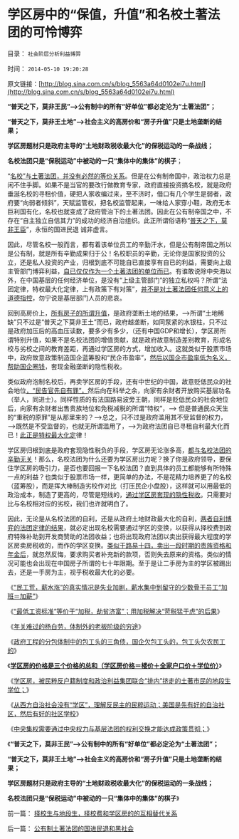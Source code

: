 # 学区房中的“保值，升值”和名校土著法团的可怜博弈

目录： `社会阶层分析利益博羿` 

时间： `2014-05-10 19:20:28` 

原文链接：[http://blog.sina.com.cn/s/blog_5563a64d0102ei7u.html](http://blog.sina.com.cn/s/blog_5563a64d0102ei7u.html)

**“普天之下，莫非王民”——>公有制中的所有“好单位”都必定沦为“土著法团”；**

**“普天之下，莫非王土地”——>社会主义的高房价和“房子升值”只是土地垄断的结果；**

**学区房题材只是政府主导的“土地财政税收最大化”的保税运动的一条战线；**

**名校法团只是“保税运动”中被动的一只“集体中的集体”的棋子**；

“[名校”与土著法团，并没有必然的等价关系](../../../2014/5/9/公有制土著法团的国进民退和黑社会.md)。但是在公有制帝国中，政治权力总是闲不住手脚。如果不是当官的要改行做教育专家，政府直接投资搞名校，就是政府垂涎名校的寻租价值，硬把人家收编过来，至不济时，借口有几个学生是弱者，政府要“向弱者倾斜”，天赋监管权，把名校监管起来，一味给人家穿小鞋，政府无本巨利国有化，名校也就变成了政府管治下的土著法团。因此在公有制帝国之中，不存在“自主独立自信其力”的成功的经济自治组织。此正所谓俗语称“[普天之下，莫非王臣](../../../2013/1/3/政府监管社会，就是国家主义.md)”，永恒的国进民退
诚非虚言。

因此，尽管名校一般而言，都有着该单位员工的辛勤汗水，但是公有制帝国之所以是公有制，就是所有辛勤成果归于公！名校职员的辛勤，无论你是国家投资的公立，还是私人投资的产业，归根到底不可能自已直接享有自已的利益，需要向上级主管部门博弈利益，[自已仅仅作为一个土著法团的单位而已](../../../2011/6/3/工团主义的特权最大化.md)。有谁敢说除中央海以外，在中国基层的任何经济单位，是没有“上级主管部门”的独立私权吗？所谓“法团定律，特权最大化定律，上有政策下有对策”，[并不是对土著法团任何意义上的道德指控](../../../2011/11/21/寡头型民主增强了黄宗羲效应.md)，勿宁说是基层部门人员的悲哀。

回到高房价上，[所有房子的所谓升值](../../../2013/2/25/限购是救炒房客！不要把自已炒成咸鱼！.md)，是政府垄断土地的结果，——>所谓“土地稀缺”只不过是“普天之下莫非王土”而已，政府越垄断，如同泵紧的水银柱，只不过是政府加压后的高血压读数，要多少有多少，（还有中国GDP和增长），学区房所谓特别升值，如果不是名校法团的增值贡献，就是政府故意制造差别教育，形成名校与劣校之间的教育差距，再通过学区房的方式，增加收入。这就类似于股票市场中，政府故意政策制造国企蓝筹股和“民企市盈率”，[然后以国企市盈率低为名义，帮助国企圈钱](../../../2013/6/20/只有行政垄断的机构化，指数期货才能清一色做空；.md)，套现金融垄断的隐性税收。

类似政府泡制名校后，再卖学区房的手段，还有中世纪的中国，故意贬低民众的社会地位[，“民告官先自有罪”，](../../../2011/1/23/中国自古无“无辜”和申肖克的救渎.md)然后向在科举之余，向家有余财者开放购买基层功名（举人，同进士）。同样性质的有法国路易波旁王朝，同样是贬低民众的社会地位后，向家有余财者出售贵族地位和免税减税的所谓“特权”，——>
但是普通民众天生的“重税的原罪”是从那里来的？——>总之，只不过是政府滥用其不受监督的权力，——>既然是不受监督的，也就无所谓滥用了，——>为政府法团自已寻租自利最大化而已！[此正是特权最大化定](../../../2009/8/2/行政监管无法减少腐败，无法控制特权最大化定律.md)律！

学区房归根到底是政府套现隐性税负的手段，学区房无论涨多高，[都与名校法团的辛勤无关](../../../2014/5/8/学区房政治博弈中的名校法团，和中央集权的基层运作特点.md)！那么，名校法团为什么还要为学区房出力呢？换了你是政府领导，要保住学区房的吸引力，是否也要回报一下名校法团？直到具体的员工都能够有所特殊一点的利益？也类似于股票市场一样，更简单的办法，不是花精力培养更了的名校（蓝筹股），而是挥大棒制造劣校作对比（打压民企小盘股），这样就可以用最低的政治成本，制造了更高的，尽管是短线的，[通过学区房套现的隐性税收](../../../2013/12/6/土地财政建筑在中世纪的“特权，长子继承权”的法制基础上.md)。只需要对比与名校相对应的劣校，我们也许就明白了。

因此，无论是从名校法团的自利，还是从政府土地财政最大化的自利，[两者自利博弈的法团定律的结果](../../../2014/5/6/学区房政府护盘保房价的潜规则之“诚实的忽悠”.md)，就必定出现名校需要通过学区的变换，以获得从择校费到政府特殊补助到开发商赞助的法团收益；也将出现政府法团以卖出获得最大程度的学区房卖房税收的，而作的学区变换。[类似于路易十四，卖出一段时期的贵族资格和年金后](../../../2012/11/12/中世纪的理财观念，对荷兰“郁金香投机”的妖魔化.md)，就忽然反悔，要求购买者补充新的款项，否则失去原来的资格。类似的情况可能也会出现在中国房子所谓的七十年限期。至于是让二手房为主的学区被踢出去，还是一手房为主，视乎税收最大化的必要。

《[“民工荒，薪水涨”的真实情况是失业加剧，薪水集中到留守的少数骨干员工“加班＝加薪”](../../../2014/4/6/“五年工资翻番”比大跃进荒唐,“民工荒，薪水涨”的真相.md)》

《[“最低工资标准”等价于“加税，劫贫济富”；用加税解决“苛税猛于虎”的后果](../../../2014/4/10/“最低工资标准”等价于“加税，失业，劫贫济富”.md)》

《[年关难过的杨白劳，体制外的老板阶级的穷途](../../../2014/4/12/年关难过的杨白劳，体制外的老板阶级的穷途.md)》

《[政府工程的分包体制中的包工头的三角债，国企欠包工头的，包工头欠农民工的](../../../2014/4/14/政府不拉动后的“大萧条”，国企导演包工头的三角债.md)》

《[**学区房的价格是三个价格的总和（学区房价格＝楼价＋全家户口价＋学位价）**](../../../2014/5/5/学区房价是三个价格总和（楼价＋全家户口价＋学位价）；.md)》

《[学区房，被民粹反户籍制度和政治利益集团联合“排内”挤走的土著市民的地段生学位；](../../../2014/5/6/学区房政府护盘保房价的潜规则之“诚实的忽悠”.md)》

《[从西方自治社会没有“学区”，理解反民主的民粹运动；美国是先有好的自治社区，然后有好的社区学校](../../../2014/5/7/从西方的教育参照中国“学区房”，理解反户籍制度的民粹运动.md)》

《[中央集权需要通过中央权力与基层法团的权利交换才能达成政策贯彻；](../../../2014/5/8/学区房政治博弈中的名校法团，和中央集权的基层运作特点.md)》

《**“普天之下，莫非王民”——>公有制中的所有“好单位”都必定沦为“土著法团”；**

**“普天之下，莫非王土地”——>社会主义的高房价和“房子升值”只是土地垄断的结果；**

**学区房题材只是政府主导的“土地财政税收最大化”的保税运动的一条战线；**

**名校法团只是“保税运动”中被动的一只“集体中的集体”的棋子**》

前一篇： [择校生与地段生，择校费和学区房的的互相替代关系](../../../2014/5/13/择校生与地段生，择校费和学区房的的互相替代关系.md)

后一篇： [公有制土著法团的国进民退和黑社会](../../../2014/5/9/公有制土著法团的国进民退和黑社会.md)

